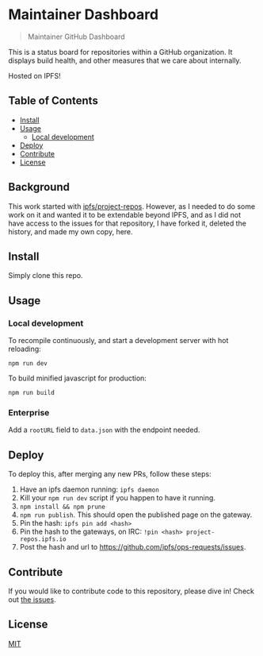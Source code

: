 # Maintainer Dashboard

> Maintainer GitHub Dashboard

This is a status board for repositories within a GitHub organization.
It displays build health, and other measures that we care about internally.

Hosted on IPFS!

## Table of Contents

- [Install](#install)
- [Usage](#usage)
  - [Local development](#local-development)
- [Deploy](#deploy)
- [Contribute](#contribute)
- [License](#license)

## Background

This work started with [ipfs/project-repos](https://github.com/ipfs/project-repos). However, as I needed to do some work on it and wanted it to be extendable beyond IPFS, and as I did not have access to the issues for that repository, I have forked it, deleted the history, and made my own copy, here.

## Install

Simply clone this repo.

## Usage

### Local development

To recompile continuously, and start a development server with hot reloading:

    npm run dev

To build minified javascript for production:

    npm run build

### Enterprise

Add a `rootURL` field to `data.json` with the endpoint needed.

## Deploy

To deploy this, after merging any new PRs, follow these steps:

1. Have an ipfs daemon running: `ipfs daemon`
2. Kill your `npm run dev` script if you happen to have it running.
3. `npm install && npm prune`
4. `npm run publish`. This should open the published page on the gateway.
5. Pin the hash: `ipfs pin add <hash>`
6. Pin the hash to the gateways, on IRC: `!pin <hash> project-repos.ipfs.io`
7. Post the hash and url to https://github.com/ipfs/ops-requests/issues.

## Contribute

If you would like to contribute code to this repository, please dive in! Check out [the issues](//github.com/RichardLitt/maintainer-dashboard/issues).

## License

[MIT](LICENSE)
